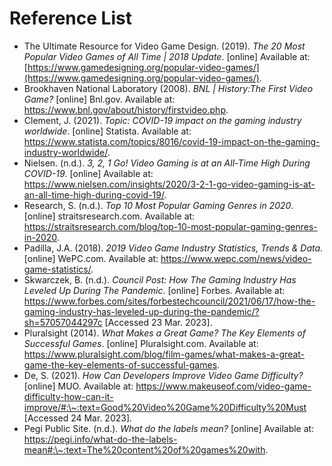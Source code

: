 # Reference List

* The Ultimate Resource for Video Game Design. (2019). _The 20 Most Popular Video Games of All Time | 2018 Update_. \[online] Available at: [https://www.gamedesigning.org/popular-video-games/](https://www.gamedesigning.org/popular-video-games/).
* Brookhaven National Laboratory (2008). _BNL | History:The First Video Game?_ \[online] Bnl.gov. Available at: https://www.bnl.gov/about/history/firstvideo.php.
* Clement, J. (2021). _Topic: COVID-19 impact on the gaming industry worldwide_. \[online] Statista. Available at: https://www.statista.com/topics/8016/covid-19-impact-on-the-gaming-industry-worldwide/.
* Nielsen. (n.d.). _3, 2, 1 Go! Video Gaming is at an All-Time High During COVID-19_. \[online] Available at: https://www.nielsen.com/insights/2020/3-2-1-go-video-gaming-is-at-an-all-time-high-during-covid-19/.
* Research, S. (n.d.). _Top 10 Most Popular Gaming Genres in 2020_. \[online] straitsresearch.com. Available at: https://straitsresearch.com/blog/top-10-most-popular-gaming-genres-in-2020.
* Padilla, J.A. (2018). _2019 Video Game Industry Statistics, Trends & Data_. \[online] WePC.com. Available at: https://www.wepc.com/news/video-game-statistics/.
* Skwarczek, B. (n.d.). _Council Post: How The Gaming Industry Has Leveled Up During The Pandemic_. \[online] Forbes. Available at: https://www.forbes.com/sites/forbestechcouncil/2021/06/17/how-the-gaming-industry-has-leveled-up-during-the-pandemic/?sh=57057044297c \[Accessed 23 Mar. 2023].
* Pluralsight (2014). _What Makes a Great Game? The Key Elements of Successful Games_. \[online] Pluralsight.com. Available at: https://www.pluralsight.com/blog/film-games/what-makes-a-great-game-the-key-elements-of-successful-games.
* De, S. (2021). _How Can Developers Improve Video Game Difficulty?_ \[online] MUO. Available at: https://www.makeuseof.com/video-game-difficulty-how-can-it-improve/#:\~:text=Good%20Video%20Game%20Difficulty%20Must \[Accessed 24 Mar. 2023].
* Pegi Public Site. (n.d.). _What do the labels mean?_ \[online] Available at: https://pegi.info/what-do-the-labels-mean#:\~:text=The%20content%20of%20games%20with.
